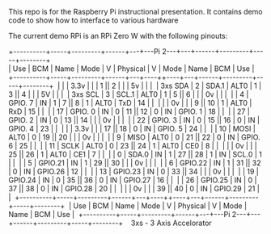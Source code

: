 This repo is for the Raspberry Pi instructional presentation.
It contains demo code to show how to interface to various hardware

The current demo RPi is an RPi Zero W with the following pinouts:

 +----------+-----+---------+------+---+---Pi 2---+---+------+---------+-----+--------+\
 | Use      | BCM |   Name  | Mode | V | Physical | V | Mode | Name    | BCM | Use    |\
 +----------+-----+---------+------+---+----++----+---+------+---------+-----+--------+&nbsp;
 |          |     |    3.3v |      |   |  1 || 2  |   |      | 5v      |     |        |&nbsp;
 | 3xs SDA  |   2 |   SDA.1 | ALT0 | 1 |  3 || 4  |   |      | 5V      |     |        |&nbsp;
 | 3xs SCL  |   3 |   SCL.1 | ALT0 | 1 |  5 || 6  |   |      | 0v      |     |        |&nbsp;
 |          |   4 | GPIO. 7 |   IN | 1 |  7 || 8  | 1 | ALT0 | TxD     | 14  |        |&nbsp;
 |          |     |      0v |      |   |  9 || 10 | 1 | ALT0 | RxD     | 15  |        |&nbsp;
 |          |  17 | GPIO. 0 |   IN | 0 | 11 || 12 | 0 | IN   | GPIO. 1 | 18  |        |&nbsp;
 |          |  27 | GPIO. 2 |   IN | 0 | 13 || 14 |   |      | 0v      |     |        |&nbsp;
 |          |  22 | GPIO. 3 |   IN | 0 | 15 || 16 | 0 | IN   | GPIO. 4 | 23  |        |&nbsp;
 |          |     |    3.3v |      |   | 17 || 18 | 0 | IN   | GPIO. 5 | 24  |        |&nbsp;
 |          |  10 |    MOSI | ALT0 | 0 | 19 || 20 |   |      | 0v      |     |        |&nbsp;
 |          |   9 |    MISO | ALT0 | 0 | 21 || 22 | 0 | IN   | GPIO. 6 | 25  |        |&nbsp;
 |          |  11 |    SCLK | ALT0 | 0 | 23 || 24 | 1 | ALT0 | CE0     | 8   |        |&nbsp;
 |          |     |      0v |      |   | 25 || 26 | 1 | ALT0 | CE1     | 7   |        |&nbsp;
 |          |   0 |   SDA.0 |   IN | 1 | 27 || 28 | 1 | IN   | SCL.0   | 1   |        |&nbsp;
 |          |   5 | GPIO.21 |   IN | 1 | 29 || 30 |   |      | 0v      |     |        |&nbsp;
 |          |   6 | GPIO.22 |   IN | 1 | 31 || 32 | 0 | IN   | GPIO.26 | 12  |        |&nbsp;
 |          |  13 | GPIO.23 |   IN | 0 | 33 || 34 |   |      | 0v      |     |        |&nbsp;
 |          |  19 | GPIO.24 |   IN | 0 | 35 || 36 | 0 | IN   | GPIO.27 | 16  |        |&nbsp;
 |          |  26 | GPIO.25 |   IN | 0 | 37 || 38 | 0 | IN   | GPIO.28 | 20  |        |&nbsp;
 |          |     |      0v |      |   | 39 || 40 | 0 | IN   | GPIO.29 | 21  |        |&nbsp;
 +----------+-----+---------+------+---+----++----+---+------+---------+-----+--------+&nbsp;
 | Use      | BCM |   Name  | Mode | V | Physical | V | Mode | Name    | BCM | Use    |&nbsp;
 +----------+-----+---------+------+---+---Pi 2---+---+------+---------+-----+--------+&nbsp;
 &nbsp;
 3xs - 3 Axis Accelorator
